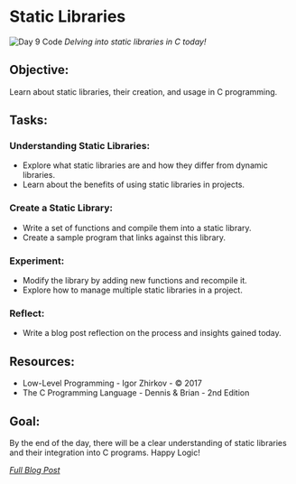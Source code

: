 # Static Libraries

![Day 9 Code]()
*Delving into static libraries in C today!*

## Objective:
Learn about static libraries, their creation, and usage in C programming.

## Tasks:

### Understanding Static Libraries:
  * Explore what static libraries are and how they differ from dynamic libraries.
  * Learn about the benefits of using static libraries in projects.

### Create a Static Library:
  * Write a set of functions and compile them into a static library.
  * Create a sample program that links against this library.

### Experiment:
  * Modify the library by adding new functions and recompile it.
  * Explore how to manage multiple static libraries in a project.

### Reflect:
  * Write a blog post reflection on the process and insights gained today.

## Resources:
  - Low-Level Programming - Igor Zhirkov - © 2017
  - The C Programming Language - Dennis & Brian - 2nd Edition

## Goal:
By the end of the day, there will be a clear understanding of static libraries and their integration into C programs. Happy Logic!

*[Full Blog Post](https://blog.sinamathew.tech/series/100days-of-low-level/c-static-libraries)*